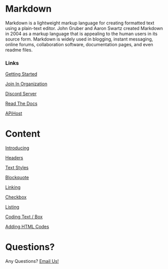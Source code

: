 # Markdown
Markdown is a lightweight markup language for creating formatted text using a plain-text editor. John Gruber and Aaron Swartz created Markdown in 2004 as a markup language that is appealing to the human users in its source form. Markdown is widely used in blogging, instant messaging, online forums, collaboration software, documentation pages, and even readme files.

### Links 
[Getting Started](https://hen2527.tk/start/)

[Join In Organization](https://github.com/Hen2527-Organization/)

[Discord Server](https://discord.io/Hen2527/)

[Read The Docs](https://readthedocs.tk/)

[APiHost](https://apihost.tk/)

# Content
[Introducing](/learn/README.md)

[Headers](/learn/headers.md)

[Text Styles](/learn/styles.md)

[Blockquote](/learn/blockquote.md)

[Linking](/learn/linking.md)

[Checkbox](/learn/checkbox.md)

[Listing](/learn/listing.md)

[Coding Text / Box](/learn/code.md)

[Adding HTML Codes](/learn/html.md)

# Questions?
Any Questions? [Email Us!](https://mailto:help@hen2527.tk/)
